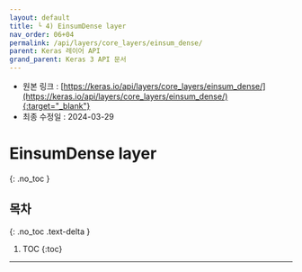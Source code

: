```yaml
---
layout: default
title: └ 4) EinsumDense layer
nav_order: 06+04
permalink: /api/layers/core_layers/einsum_dense/
parent: Keras 레이어 API
grand_parent: Keras 3 API 문서
---
```


* 원본 링크 : [https://keras.io/api/layers/core_layers/einsum_dense/](https://keras.io/api/layers/core_layers/einsum_dense/){:target="_blank"}
* 최종 수정일 : 2024-03-29

# EinsumDense layer
{: .no_toc }

## 목차
{: .no_toc .text-delta }

1. TOC
{:toc}

---
